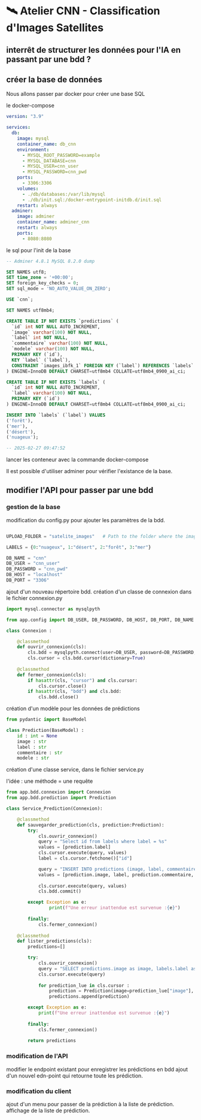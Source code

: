 # 🛰️ Atelier CNN - Classification d'Images Satellites  

## interrêt de structurer les données pour l'IA en passant par une bdd ?

## créer la base de données
Nous allons passer par docker pour créer une base SQL

le docker-compose
```yaml
version: "3.9"

services:
  db:
    image: mysql
    container_name: db_cnn
    environment:
      - MYSQL_ROOT_PASSWORD=example
      - MYSQL_DATABASE=cnn 
      - MYSQL_USER=cnn_user
      - MYSQL_PASSWORD=cnn_pwd
    ports:
      - 3306:3306
    volumes:
      - ./db/databases:/var/lib/mysql
      - ./db/init.sql:/docker-entrypoint-initdb.d/init.sql
    restart: always
  adminer:
    image: adminer
    container_name: adminer_cnn
    restart: always
    ports:
      - 8080:8080
```

le sql pour l'init de la base
```sql
-- Adminer 4.8.1 MySQL 8.2.0 dump

SET NAMES utf8;
SET time_zone = '+00:00';
SET foreign_key_checks = 0;
SET sql_mode = 'NO_AUTO_VALUE_ON_ZERO';

USE `cnn`;

SET NAMES utf8mb4;

CREATE TABLE IF NOT EXISTS `predictions` (
  `id` int NOT NULL AUTO_INCREMENT,
  `image` varchar(100) NOT NULL,
  `label` int NOT NULL,
  `commentaire` varchar(100) NOT NULL,
  `modele` varchar(100) NOT NULL,
  PRIMARY KEY (`id`),
  KEY `label` (`label`),
  CONSTRAINT `images_ibfk_1` FOREIGN KEY (`label`) REFERENCES `labels` (`id`)
) ENGINE=InnoDB DEFAULT CHARSET=utf8mb4 COLLATE=utf8mb4_0900_ai_ci;

CREATE TABLE IF NOT EXISTS `labels` (
  `id` int NOT NULL AUTO_INCREMENT,
  `label` varchar(100) NOT NULL,
  PRIMARY KEY (`id`)
) ENGINE=InnoDB DEFAULT CHARSET=utf8mb4 COLLATE=utf8mb4_0900_ai_ci;

INSERT INTO `labels` (`label`) VALUES
('forêt'),
('mer'),
('désert'),
('nuageux');

-- 2025-02-27 09:47:52
```
lancer les conteneur avec la commande docker-compose

Il est possible d'utiliser adminer pour vérifier l'existance de la base.

## modifier l'API pour passer par une bdd

### gestion de la base
modification du config.py pour ajouter les paramètres de la bdd.
```python

UPLOAD_FOLDER = "satelite_images"   # Path to the folder where the images will be uploaded

LABELS = {0:"nuageux", 1:"désert", 2:"forêt", 3:"mer"}

DB_NAME = "cnn"
DB_USER = "cnn_user"
DB_PASSWORD = "cnn_pwd"
DB_HOST = "localhost"
DB_PORT = "3306"
```

ajout d'un nouveau répertoire bdd.
création d'un classe de connexion dans le fichier connexion.py
```python
import mysql.connector as mysqlpyth

from app.config import DB_USER, DB_PASSWORD, DB_HOST, DB_PORT, DB_NAME

class Connexion :

    @classmethod
    def ouvrir_connexion(cls):
        cls.bdd = mysqlpyth.connect(user=DB_USER, password=DB_PASSWORD, host=DB_HOST, port=DB_PORT, database=DB_NAME)
        cls.cursor = cls.bdd.cursor(dictionary=True)
    
    @classmethod
    def fermer_connexion(cls):
        if hasattr(cls, "cursor") and cls.cursor:
            cls.cursor.close()
        if hasattr(cls, "bdd") and cls.bdd:
            cls.bdd.close()
```
création d'un modèle pour les données de prédictions
```python
from pydantic import BaseModel

class Prediction(BaseModel) :
    id : int = None
    image : str
    label : str
    commentaire : str
    modele : str
```

création d'une classe service, dans le fichier service.py

l'idée : une méthode = une requête
```python
from app.bdd.connexion import Connexion
from app.bdd.prediction import Prediction

class Service_Prediction(Connexion):

    @classmethod
    def sauvegarder_prediction(cls, prediction:Prediction):
        try:
            cls.ouvrir_connexion()
            query = "Select id from labels where label = %s"
            values = [prediction.label]
            cls.cursor.execute(query, values)
            label = cls.cursor.fetchone()["id"]

            query = "INSERT INTO predictions (image, label, commentaire, modele) VALUES (%s, %s, %s, %s)"
            values = [prediction.image, label, prediction.commentaire, prediction.modele]
            
            cls.cursor.execute(query, values)
            cls.bdd.commit()

        except Exception as e:
                print(f"Une erreur inattendue est survenue :{e}")
        
        finally:
            cls.fermer_connexion()
    
    @classmethod
    def lister_predictions(cls):
        predictions=[]

        try:
            cls.ouvrir_connexion()
            query = "SELECT predictions.image as image, labels.label as label, predictions.commentaire as commentaire, predictions.modele as modele FROM predictions JOIN labels ON predictions.label = labels.id"
            cls.cursor.execute(query)
              
            for prediction_lue in cls.cursor :
                prediction = Prediction(image=prediction_lue["image"], label=prediction_lue["label"], commentaire=prediction_lue["commentaire"], modele=prediction_lue["modele"])
                predictions.append(prediction)

        except Exception as e:
            print(f"Une erreur inattendue est survenue :{e}")
        
        finally:
            cls.fermer_connexion()
        
        return predictions
```


### modification de l'API
modifier le endpoint existant pour enregistrer les prédictions en bdd
ajout d'un nouvel edn-point qui retourne toute les prédiction.

### modification du client
ajout d'un menu pour passer de la prédiction à la liste de prédiction.
affichage de la liste de prédiction.


